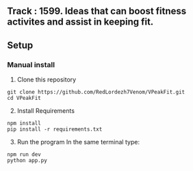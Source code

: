 ## Track :  1599. Ideas that can boost fitness activites and assist in keeping fit.

## Setup 
### Manual install
1. Clone this repository
```
git clone https://github.com/RedLordezh7Venom/VPeakFit.git
cd VPeakFit
```
2. Install Requirements
```
npm install
pip install -r requirements.txt
```
3. Run the program
In the same terminal type:
```
npm run dev
python app.py
```
